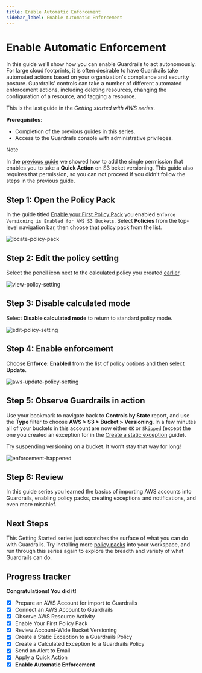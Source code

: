```yaml
---
title: Enable Automatic Enforcement
sidebar_label: Enable Automatic Enforcement
---
```



# Enable Automatic Enforcement

In this guide we’ll show how you can enable Guardrails to act autonomously. For large cloud footprints, it is often desirable to have Guardrails take automated actions based on your organization's compliance and security posture. Guardrails' controls can take a number of different automated enforcement actions, including deleting resources, changing the configuration of a resource, and tagging a resource.

This is the last guide in the *Getting started with AWS series*.

**Prerequisites**: 

- Completion of the previous guides in this series.
- Access to the Guardrails console with administrative privileges.

> [!NOTE]
> In the [previous guide](/guardrails/docs/getting-started/getting-started-aws/apply-quick-action) we showed how to add the single permission that enables you to take a **Quick Action** on S3 bcket versioning. This guide also requires that permission, so you can not proceed if you didn't follow the steps in the previous guide.

## Step 1: Open the Policy Pack

In the guide titled [Enable your First Policy Pack](/guardrails/docs/getting-started/getting-started-aws/enable-policy-pack) you enabled `Enforce Versioning is Enabled for AWS S3 Buckets`. Select **Policies** from the top-level navigation bar, then choose that policy pack from the list.

<p><img alt="locate-policy-pack" src="/images/docs/guardrails/getting-started/getting-started-aws/enable-enforcement/locate-policy-pack.png"/></p>

## Step 2: Edit the policy setting

Select the pencil icon next to the calculated policy you created [earlier](/guardrails/docs/getting-started/getting-started-aws/create-calculated-exception).

<p><img alt="view-policy-setting" src="/images/docs/guardrails/getting-started/getting-started-aws/enable-enforcement/view-policy-setting.png"/></p>

## Step 3: Disable calculated mode

Select **Disable calculated mode** to return to standard policy mode. 

<p><img alt="edit-policy-setting" src="/images/docs/guardrails/getting-started/getting-started-aws/enable-enforcement/edit-policy-setting.png"/></p>

## Step 4: Enable enforcement

Choose **Enforce: Enabled** from the list of policy options and then select **Update**.

<p><img alt="aws-update-policy-setting" src="/images/docs/guardrails/getting-started/getting-started-aws/enable-enforcement/aws-update-policy-setting.png"/></p>

## Step 5: Observe Guardrails in action

Use your bookmark to navigate back to **Controls by State** report, and use the **Type** filter to choose **AWS > S3 > Bucket > Versioning**. In a few minutes all of your buckets in this account are now either `OK` or `Skipped` (except the one you created an exception for in the [Create a static exception](/guardrails/docs/getting-started/getting-started-aws/create-static-exception) guide). 

Try suspending versioning on a bucket. It won’t stay that way for long!

<p><img alt="enforcement-happened" src="/images/docs/guardrails/getting-started/getting-started-aws/enable-enforcement/enforcement-happened.png"/></p>

## Step 6: Review

In this guide series you learned the basics of importing AWS accounts into Guardrails, enabling policy packs, creating exceptions and notifications, and even more mischief.

## Next Steps

This Getting Started series just scratches the surface of what you can do with Guardrails. Try installing more [policy packs](https://hub.guardrails.com) into your workspace, and run through this series again to explore the breadth and variety of what Guardrails can do. 

## Progress tracker

**Congratulations!  You did it!**

- [x] Prepare an AWS Account for import to Guardrails
- [x] Connect an AWS Account to Guardrails
- [x] Observe AWS Resource Activity
- [x] Enable Your First Policy Pack
- [x] Review Account-Wide Bucket Versioning
- [x] Create a Static Exception to a Guardrails Policy
- [x] Create a Calculated Exception to a Guardrails Policy
- [x] Send an Alert to Email
- [x] Apply a Quick Action
- [x] **Enable Automatic Enforcement**
